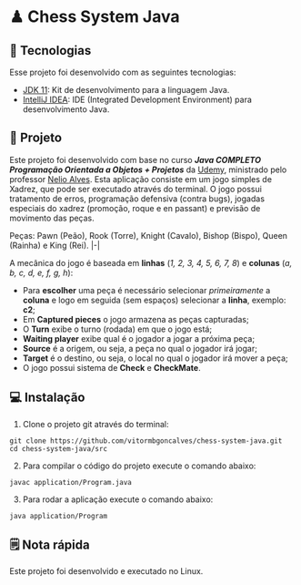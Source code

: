 # ♟ Chess System Java

## 🚀 Tecnologias

Esse projeto foi desenvolvido com as seguintes tecnologias:

- [JDK 11](https://www.oracle.com/br/java/technologies/javase-jdk11-downloads.html): Kit de desenvolvimento para a linguagem Java.
- [IntelliJ IDEA](https://www.jetbrains.com/pt-br/idea/): IDE (Integrated Development Environment) para desenvolvimento Java.

## 💾 Projeto
Este projeto foi desenvolvido com base no curso  *__Java COMPLETO Programação Orientada a Objetos + Projetos__* da [Udemy](https://www.udemy.com/course/java-curso-completo/), ministrado pelo professor [Nelio Alves](https://github.com/acenelio).
Esta aplicação consiste em um jogo simples de Xadrez, que pode ser executado através do terminal. O jogo possui tratamento de erros, programação defensiva (contra bugs), jogadas especiais do xadrez (promoção, roque e en passant) e previsão de movimento das peças.

Peças: Pawn (Peão), Rook (Torre), Knight (Cavalo), Bishop (Bispo), Queen (Rainha) e King (Rei).
|-|

A mecânica do jogo é baseada em **linhas** (_1, 2, 3, 4, 5, 6, 7, 8_) e **colunas** (_a, b, c, d, e, f, g, h_):
- Para **escolher** uma peça é necessário selecionar _primeiramente_ a **coluna** e logo em seguida (sem espaços) selecionar a **linha**, exemplo: **c2**;
- Em **Captured pieces** o jogo armazena as peças capturadas;
- O **Turn** exibe o turno (rodada) em que o jogo está;
- **Waiting player** exibe qual é o jogador a jogar a próxima peça;
- **Source** é a origem, ou seja, a peça no qual o jogador irá jogar;
- **Target** é o destino, ou seja, o local no qual o jogador irá mover a peça;
- O jogo possui sistema de **Check** e **CheckMate**.

## 💻  Instalação

1. Clone o projeto git através do terminal:

```shell
git clone https://github.com/vitormbgoncalves/chess-system-java.git
cd chess-system-java/src
```

2. Para compilar o código do projeto execute o comando abaixo:

```shell
javac application/Program.java
```

3. Para rodar a aplicação execute o comando abaixo:

```shell
java application/Program
```

## 🗒 Nota rápida

Este projeto foi desenvolvido e executado no Linux.
